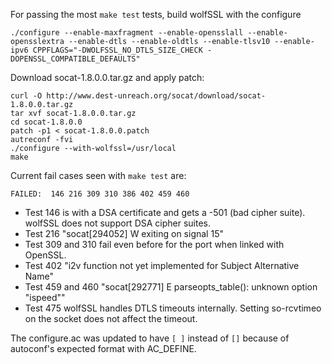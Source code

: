 For passing the most `make test` tests, build wolfSSL with the configure

```
./configure --enable-maxfragment --enable-opensslall --enable-opensslextra --enable-dtls --enable-oldtls --enable-tlsv10 --enable-ipv6 CPPFLAGS="-DWOLFSSL_NO_DTLS_SIZE_CHECK -DOPENSSL_COMPATIBLE_DEFAULTS"
```

Download socat-1.8.0.0.tar.gz and apply patch:

```
curl -O http://www.dest-unreach.org/socat/download/socat-1.8.0.0.tar.gz
tar xvf socat-1.8.0.0.tar.gz
cd socat-1.8.0.0
patch -p1 < socat-1.8.0.0.patch
autreconf -fvi
./configure --with-wolfssl=/usr/local
make
```


Current fail cases seen with `make test` are:

```
FAILED:  146 216 309 310 386 402 459 460
```

- Test 146 is with a DSA certificate and gets a -501 (bad cipher suite). wolfSSL
does not support DSA cipher suites.
- Test 216 "socat[294052] W exiting on signal 15"
- Test 309 and 310 fail even before for the port when linked with OpenSSL.
- Test 402 "i2v function not yet implemented for Subject Alternative Name"
- Test 459 and 460 "socat[292771] E parseopts_table(): unknown option "ispeed""
- Test 475 wolfSSL handles DTLS timeouts internally. Setting so-rcvtimeo on the socket does not affect the timeout.


The configure.ac was updated to have `[ ]` instead of `[]` because of autoconf's expected format with AC_DEFINE.
